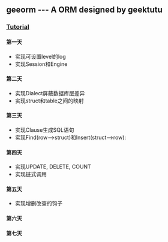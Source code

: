 geeorm --- A ORM designed by geektutu
---

### [Tutorial](https://geektutu.com/post/geeorm.html) 

#### 第一天
- 实现可设置level的log
- 实现Session和Engine

#### 第二天
- 实现Dialect屏蔽数据库层差异
- 实现struct和table之间的映射

#### 第三天
- 实现Clause生成SQL语句
- 实现Find(row-->struct)和Insert(struct-->row): 

#### 第四天
- 实现UPDATE, DELETE, COUNT
- 实现链式调用

#### 第五天
- 实现增删改查的钩子
#### 第六天
#### 第七天